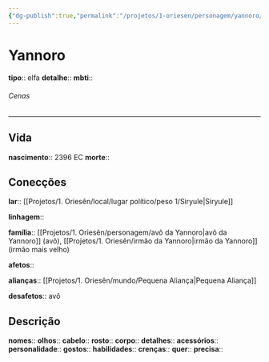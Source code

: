 ```yaml
---
{"dg-publish":true,"permalink":"/projetos/1-oriesen/personagem/yannoro/"}
---
```



# Yannoro
**tipo**:: elfa
**detalhe**:: 
**mbti**:: 

###### Cenas



---
## Vida
**nascimento**:: 2396 EC
**morte**:: 


## Conecções
**lar**:: [[Projetos/1. Oriesên/local/lugar político/peso 1/Siryule|Siryule]]

**linhagem**:: 

**família**:: [[Projetos/1. Oriesên/personagem/avô da Yannoro|avô da Yannoro]] (avô), [[Projetos/1. Oriesên/irmão da Yannoro|irmão da Yannoro]] (irmão mais velho)

**afetos**:: 

**alianças**:: [[Projetos/1. Oriesên/mundo/Pequena Aliança|Pequena Aliança]]

**desafetos**:: avô


## Descrição
**nomes**:: 
**olhos**:: 
**cabelo**:: 
**rosto**:: 
**corpo**:: 
**detalhes**:: 
**acessórios**:: 
**personalidade**:: 
**gostos**:: 
**habilidades**:: 
**crenças**:: 
**quer**:: 
**precisa**:: 